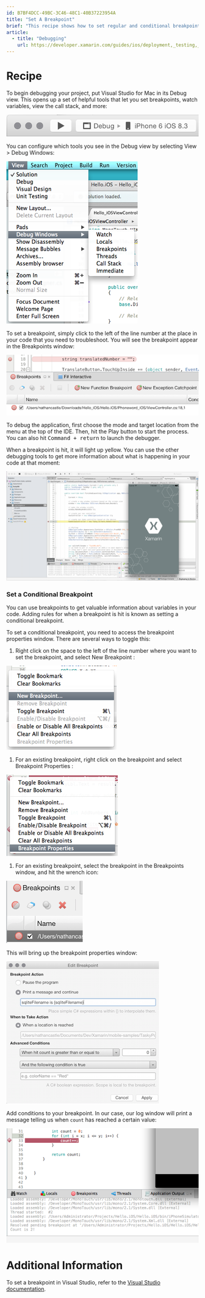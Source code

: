 ```yaml
---
id: B7BF4DCC-49BC-3C46-48C1-40B37223954A
title: "Set A Breakpoint"
brief: "This recipe shows how to set regular and conditional breakpoints."
article:
  - title: "Debugging" 
    url: https://developer.xamarin.com/guides/ios/deployment,_testing,_and_metrics/debugging_in_xamarin_ios
---
```


<a name="Recipe" class="injected"></a>


# Recipe

To begin debugging your project, put Visual Studio for Mac in its Debug view. This
opens up a set of helpful tools that let you set breakpoints, watch variables,
view the call stack, and more:

 [ ![](Images/breakpoint_00.png)](Images/breakpoint_00.png)

You can configure which tools you see in the Debug
view by selecting <span class="UIItem">View > Debug Windows</span>:

 [ ![](Images/breakpoint_01.png)](Images/breakpoint_01.png)

To set a breakpoint, simply click to the left of the line number at the
place in your code that you need to troubleshoot. You will see the breakpoint appear in the <span class="UIItem">Breakpoints</span> window:

 [ ![](Images/breakpoint_03.png)](Images/breakpoint_03.png)

To debug the application, first choose the mode and target location from
the menu at the top of the IDE. Then, hit the Play button to start the
process. You can also hit <kbd>Command + return</kbd> to launch the
debugger.

When a breakpoint is hit, it will light up yellow. You can use the
other debugging tools to get more information about what is happening in your
code at that moment:

 [ ![](Images/breakpoint_04.png)](Images/breakpoint_04.png)

 <a name="Set_a_Conditional_Breakpoint" class="injected"></a>


### Set a Conditional Breakpoint

You can use breakpoints to get valuable information about
variables in your code. Adding rules for when a breakpoint is hit is known as
setting a conditional breakpoint.

To set a conditional
breakpoint, you need to access the breakpoint properties window. There are
several ways to toggle this:

1.   Right click on the space to the left of the line number where you want to set the breakpoint, and select  <span class="uiitem">New Breakpoint</span> :

  [ ![](Images/breakpoint_05.png)](Images/breakpoint_05.png)


1.   For an existing breakpoint, right click on the breakpoint and select  <span class="UIItem">Breakpoint Properties</span> :

  [ ![](Images/breakpoint_06.png)](Images/breakpoint_06.png)


1.   For an existing breakpoint, select the breakpoint in the  <span class="UIItem">Breakpoints</span> window, and hit the wrench icon:

  [ ![](Images/breakpoint_02.png)](Images/breakpoint_02.png)




This will
bring up the breakpoint properties window:

 [ ![](Images/breakpoint_07.png)](Images/breakpoint_07.png)

Add conditions to your breakpoint. In our case, our log window will
print a message telling us when `count` has reached a certain value:

 [ ![](Images/ios_cond_02.png)](Images/ios_cond_02.png)



# Additional Information

To set a breakpoint in Visual Studio, refer to the [Visual Studio documentation](http://msdn.microsoft.com/en-us/library/ktf38f66%28v=vs.90%29.aspx).

